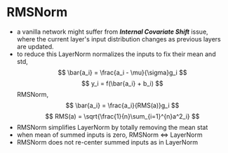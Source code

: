 # RMSNorm

- a vanilla network might suffer from ***Internal Covariate Shift*** issue, where the current layer's input distribution changes as previous layers are updated.
- to reduce this LayerNorm normalizes the inputs to fix their mean and std,
$$ \bar{a_i} = \frac{a_i - \mu}{\sigma}g_i $$
$$ y_i = f(\bar{a_i} + b_i) $$ RMSNorm,
$$ \bar{a_i} = \frac{a_i}{RMS(a)}g_i $$
$$ RMS(a) = \sqrt{\frac{1}{n}\sum_{i=1}^{n}a^2_i} $$
- RMSNorm simplifies LayerNorm by totally removing the mean stat
- when mean of summed inputs is zero, RMSNorm $\Leftrightarrow$ LayerNorm 
- RMSNorm does not re-center summed inputs as in LayerNorm